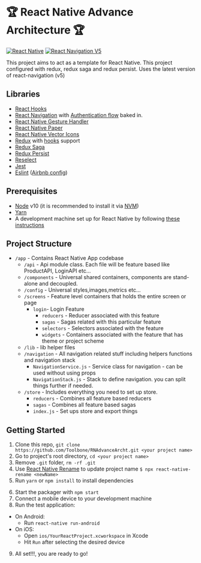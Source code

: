 #  🏆 React Native Advance Architecture 🏆 

[![React Native](https://img.shields.io/badge/React%20Native-v0.62.2-green.svg)](https://facebook.github.io/react-native/)
[![React Navigation V5](https://img.shields.io/badge/React%20Navigation-v5.1-blue.svg)](https://reactnavigation.org/)

This project aims to act as a template for React Native. This project configured with redux, redux saga and redux persist. 
Uses the latest version of react-navigation (v5)

## Libraries

- [React Hooks](https://reactjs.org/docs/hooks-intro.html)
- [React Navigation](https://reactnavigation.org/) with [Authentication flow](https://reactnavigation.org/docs/auth-flow) baked in.
- [React Native Gesture Handler](https://github.com/kmagiera/react-native-gesture-handler)
- [React Native Paper](https://callstack.github.io/react-native-paper/)
- [React Native Vector Icons](https://github.com/oblador/react-native-vector-icons)
- [Redux](http://redux.js.org/) with [hooks](https://react-redux.js.org/api/hooks) support
- [Redux Saga](https://redux-saga.js.org/)
- [Redux Persist](https://github.com/rt2zz/redux-persist/)
- [Reselect](https://github.com/reduxjs/reselect)
- [Jest](https://facebook.github.io/jest/)
- [Eslint](http://eslint.org/) ([Airbnb config](https://github.com/airbnb/javascript/tree/master/packages/eslint-config-airbnb))

## Prerequisites

- [Node](https://nodejs.org) v10 (it is recommended to install it via [NVM](https://github.com/creationix/nvm))
- [Yarn](https://yarnpkg.com/)
- A development machine set up for React Native by following [these instructions](https://facebook.github.io/react-native/docs/getting-started.html)

## Project Structure

- `/app` - Contains React Native App codebase
  - `/api` - Api module class. Each file will be feature based like ProductAPI, LoginAPI etc...
  - `/components` - Universal shared containers, components are stand-alone and decoupled.
  - `/config` - Universal styles,images,metrics etc...
  - `/screens` - Feature level containers that holds the entire screen or page 
    - `login`- Login Feature
      - `reducers` - Reducer associated with this feature
      - `sagas` - Sagas related with this particular feature
      - `selectors` - Selectors associated with the feature
      - `widgets` - Containers associated with the feature that has theme or project scheme 
  - `/lib` - lib helper files
  - `/navigation` - All navigation related stuff including helpers functions and navigation stack
    - `NavigationService.js` - Service class for navigation - can be used without using props
    - `NavigationStack.js` - Stack to define navigation. you can split things further if needed.
  - `/store` - Includes everything you need to set up store.
    - `reducers` - Combines all feature based reducers
    - `sagas` - Combines all feature based sagas
    - `index.js` - Set ups store and export things

## Getting Started

1. Clone this repo, `git clone https://github.com/Toolbone/RNAdvanceArcht.git <your project name>`
2. Go to project's root directory, `cd <your project name>`
3. Remove `.git` folder, `rm -rf .git`
4. Use [React Native Rename](https://github.com/junedomingo/react-native-rename) to update project name `$ npx react-native-rename <newName>`
5. Run `yarn` or `npm install` to install dependencies

6) Start the packager with `npm start`
7) Connect a mobile device to your development machine
8) Run the test application:

- On Android:
  - Run `react-native run-android`
- On iOS:
  - Open `ios/YourReactProject.xcworkspace` in Xcode
  - Hit `Run` after selecting the desired device

9. All set!!!, you are ready to go!
